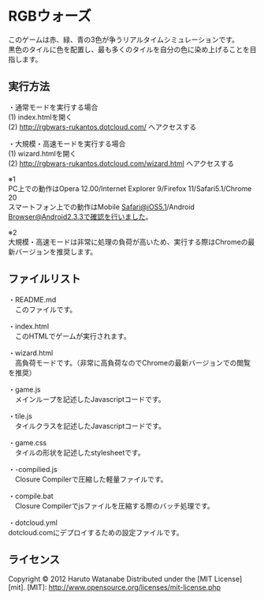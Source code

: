 ﻿RGBウォーズ
======================
このゲームは赤、緑、青の3色が争うリアルタイムシミュレーションです。  
黒色のタイルに色を配置し、最も多くのタイルを自分の色に染め上げることを目指します。  
 
実行方法
----------
・通常モードを実行する場合  
(1) index.htmlを開く  
(2) http://rgbwars-rukantos.dotcloud.com/ へアクセスする  

・大規模・高速モードを実行する場合  
(1) wizard.htmlを開く  
(2) http://rgbwars-rukantos.dotcloud.com/wizard.html へアクセスする  

※1  
 PC上での動作はOpera 12.00/Internet Explorer 9/Firefox 11/Safari5.1/Chrome 20  
 スマートフォン上での動作はMobile Safari@iOS5.1/Android Browser@Android2.3.3で確認を行いました。  
 
※2  
 大規模・高速モードは非常に処理の負荷が高いため、実行する際はChromeの最新バージョンを推奨します。

ファイルリスト
----------
・README.md  
　このファイルです。  

・index.html  
　このHTMLでゲームが実行されます。  

・wizard.html  
　高負荷モードです。（非常に高負荷なのでChromeの最新バージョンでの閲覧を推奨）  

・game.js  
　メインループを記述したJavascriptコードです。  

・tile.js  
　タイルクラスを記述したJavascriptコードです。  

・game.css  
　タイルの形状を記述したstylesheetです。  

・-compilied.js  
　Closure Compilerで圧縮した軽量ファイルです。  

・compile.bat  
　Closure Compilerでjsファイルを圧縮する際のバッチ処理です。  

・dotcloud.yml  
 dotcloud.comにデプロイするための設定ファイルです。  

 
ライセンス
----------
Copyright &copy; 2012 Haruto Watanabe
Distributed under the [MIT License][mit].
[MIT]: http://www.opensource.org/licenses/mit-license.php